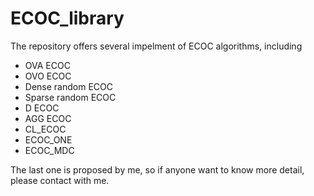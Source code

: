 # ECOC_library

The repository offers several impelment of ECOC algorithms, including    
  - OVA ECOC  
  - OVO ECOC   
  - Dense random ECOC
  - Sparse random ECOC
  - D ECOC
  - AGG ECOC
  - CL_ECOC
  - ECOC_ONE
  - ECOC_MDC
  
The last one is proposed by me, so if anyone want to know more detail, please contact with me.

 
